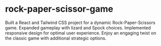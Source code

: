 # rock-paper-scissor-game
Built a React and Tailwind CSS project for a dynamic Rock-Paper-Scissors game. Expanded gameplay with lizard and Spock choices. Implemented responsive design for optimal user experience. Enjoy an engaging twist on the classic game with additional strategic options.
